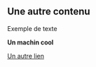 ## Une autre contenu

Exemple de texte 

**Un machin cool**

[Un autre lien](https://datactivist.coop)